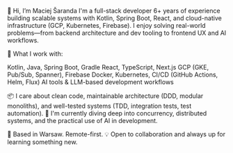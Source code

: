 👋 Hi, I’m Maciej Šaranda
I'm a full-stack developer 6+ years of experience building scalable systems with Kotlin, Spring Boot, React, and cloud-native infrastructure (GCP, Kubernetes, Firebase). I enjoy solving real-world problems—from backend architecture and dev tooling to frontend UX and AI workflows.

🔧 What I work with:

Kotlin, Java, Spring Boot, Gradle
React, TypeScript, Next.js
GCP (GKE, Pub/Sub, Spanner), Firebase
Docker, Kubernetes, CI/CD (GitHub Actions, Helm, Flux)
AI tools & LLM-based development workflows

📦 I care about clean code, maintainable architecture (DDD, modular monoliths), and well-tested systems (TDD, integration tests, test automation).
🧠 I'm currently diving deep into concurrency, distributed systems, and the practical use of AI in development.

📍 Based in Warsaw. Remote-first.
💡 Open to collaboration and always up for learning something new.

<!---
Bezifabr/Bezifabr is a ✨ special ✨ repository because its `README.md` (this file) appears on your GitHub profile.
You can click the Preview link to take a look at your changes.
--->

